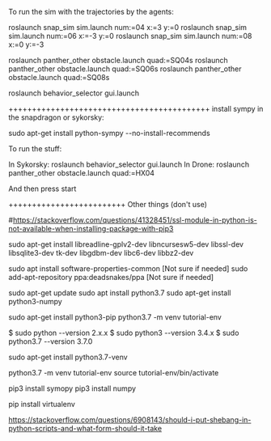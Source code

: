 
To run the sim with the trajectories by the agents:

roslaunch snap_sim sim.launch num:=04 x:=3 y:=0
roslaunch snap_sim sim.launch num:=06 x:=-3 y:=0
roslaunch snap_sim sim.launch num:=08 x:=0 y:=-3

roslaunch panther_other obstacle.launch quad:=SQ04s
roslaunch panther_other obstacle.launch quad:=SQ06s
roslaunch panther_other obstacle.launch quad:=SQ08s

roslaunch behavior_selector gui.launch

+++++++++++++++++++++++++++++++++++++++++++
install sympy in the snapdragon or sykorsky:

sudo apt-get install python-sympy --no-install-recommends

To run the stuff: 

In Sykorsky: roslaunch behavior_selector gui.launch
In Drone: roslaunch panther_other obstacle.launch quad:=HX04

And then press start

+++++++++++++++++++++++++
Other things (don't use)



#https://stackoverflow.com/questions/41328451/ssl-module-in-python-is-not-available-when-installing-package-with-pip3

sudo apt-get install libreadline-gplv2-dev libncursesw5-dev libssl-dev libsqlite3-dev tk-dev libgdbm-dev libc6-dev libbz2-dev


sudo apt install software-properties-common [Not sure if needed]
sudo add-apt-repository ppa:deadsnakes/ppa [Not sure if needed]


sudo apt-get update
sudo apt install python3.7 
sudo apt-get install python3-numpy





sudo apt-get install python3-pip
python3.7 -m venv tutorial-env




$ sudo python --version
2.x.x
$ sudo python3 --version
3.4.x
$ sudo python3.7 --version
3.7.0



sudo apt-get install python3.7-venv

python3.7 -m venv tutorial-env
source tutorial-env/bin/activate


pip3 install symopy
pip3 install numpy


pip install virtualenv


https://stackoverflow.com/questions/6908143/should-i-put-shebang-in-python-scripts-and-what-form-should-it-take


